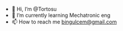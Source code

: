 - 👋 Hi, I’m @Tortosu
- 🌱 I’m currently learning Mechatronic eng
- 📫 How to reach me bingulcem@gmail.com

<!---
Tortosu/Tortosu is a ✨ special ✨ repository because its `README.md` (this file) appears on your GitHub profile.
You can click the Preview link to take a look at your changes.
--->
